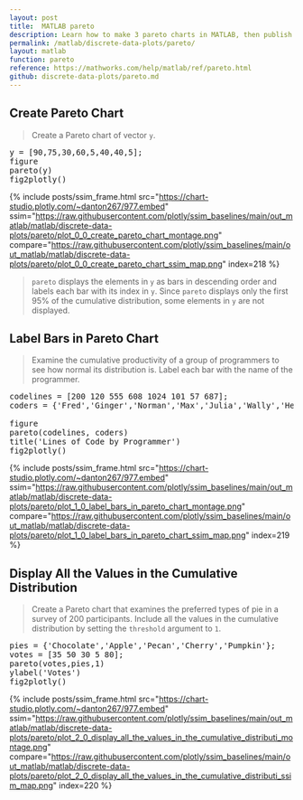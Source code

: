 ```yaml
---
layout: post
title:  MATLAB pareto
description: Learn how to make 3 pareto charts in MATLAB, then publish them to the Web with Plotly.
permalink: /matlab/discrete-data-plots/pareto/
layout: matlab
function: pareto
reference: https://mathworks.com/help/matlab/ref/pareto.html
github: discrete-data-plots/pareto.md
---
```


## Create Pareto Chart

> Create a Pareto chart of vector `y`.

<pre class="mcode">y = [90,75,30,60,5,40,40,5];
figure
pareto(y)
fig2plotly()</pre>
{% include posts/ssim_frame.html 
  src="https://chart-studio.plotly.com/~danton267/977.embed" 
  ssim="https://raw.githubusercontent.com/plotly/ssim_baselines/main/out_matlab/matlab/discrete-data-plots/pareto/plot_0_0_create_pareto_chart_montage.png" 
  compare="https://raw.githubusercontent.com/plotly/ssim_baselines/main/out_matlab/matlab/discrete-data-plots/pareto/plot_0_0_create_pareto_chart_ssim_map.png" 
  index=218
%}

> `pareto` displays the elements in `y` as bars in descending order and labels each bar with its index in `y`. Since `pareto` displays only the first 95% of the cumulative distribution, some elements in `y` are not displayed. 



<!--------------------- EXAMPLE BREAK ------------------------->

## Label Bars in Pareto Chart

> Examine the cumulative productivity of a group of programmers to see how normal its distribution is. Label each bar with the name of the programmer.

<pre class="mcode">codelines = [200 120 555 608 1024 101 57 687];
coders = {'Fred','Ginger','Norman','Max','Julia','Wally','Heidi','Pat'};

figure
pareto(codelines, coders)
title('Lines of Code by Programmer')
fig2plotly()</pre>
{% include posts/ssim_frame.html 
  src="https://chart-studio.plotly.com/~danton267/977.embed" 
  ssim="https://raw.githubusercontent.com/plotly/ssim_baselines/main/out_matlab/matlab/discrete-data-plots/pareto/plot_1_0_label_bars_in_pareto_chart_montage.png" 
  compare="https://raw.githubusercontent.com/plotly/ssim_baselines/main/out_matlab/matlab/discrete-data-plots/pareto/plot_1_0_label_bars_in_pareto_chart_ssim_map.png" 
  index=219
%}



<!--------------------- EXAMPLE BREAK ------------------------->

## Display All the Values in the Cumulative Distribution

> Create a Pareto chart that examines the preferred types of pie in a survey of 200 participants. Include all the values in the cumulative distribution by setting the `threshold` argument to `1`. 

<pre class="mcode">pies = {'Chocolate','Apple','Pecan','Cherry','Pumpkin'};
votes = [35 50 30 5 80];
pareto(votes,pies,1)
ylabel('Votes')
fig2plotly()</pre>
{% include posts/ssim_frame.html 
  src="https://chart-studio.plotly.com/~danton267/977.embed" 
  ssim="https://raw.githubusercontent.com/plotly/ssim_baselines/main/out_matlab/matlab/discrete-data-plots/pareto/plot_2_0_display_all_the_values_in_the_cumulative_distributi_montage.png" 
  compare="https://raw.githubusercontent.com/plotly/ssim_baselines/main/out_matlab/matlab/discrete-data-plots/pareto/plot_2_0_display_all_the_values_in_the_cumulative_distributi_ssim_map.png" 
  index=220
%}



<!--------------------- EXAMPLE BREAK ------------------------->


